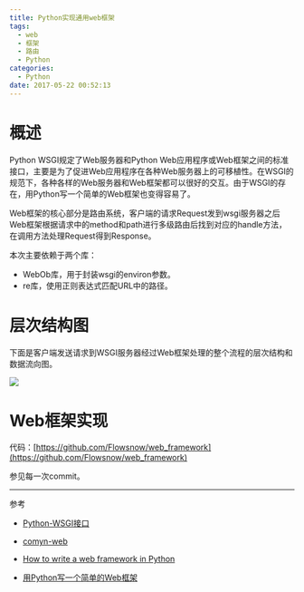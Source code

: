 ```yaml
---
title: Python实现通用web框架
tags:
  - web
  - 框架
  - 路由
  - Python
categories:
  - Python
date: 2017-05-22 00:52:13
---
```



# 概述

Python WSGI规定了Web服务器和Python Web应用程序或Web框架之间的标准接口，主要是为了促进Web应用程序在各种Web服务器上的可移植性。在WSGI的规范下，各种各样的Web服务器和Web框架都可以很好的交互。由于WSGI的存在，用Python写一个简单的Web框架也变得容易了。

Web框架的核心部分是路由系统，客户端的请求Request发到wsgi服务器之后Web框架根据请求中的method和path进行多级路由后找到对应的handle方法，在调用方法处理Request得到Response。

本次主要依赖于两个库：

- WebOb库，用于封装wsgi的environ参数。
- re库，使用正则表达式匹配URL中的路径。

# 层次结构图

下面是客户端发送请求到WSGI服务器经过Web框架处理的整个流程的层次结构和数据流向图。

![](http://7xpzxw.com1.z0.glb.clouddn.com//image/Web%E6%A1%86%E6%9E%B6%E5%B1%82%E6%AC%A1%E7%BB%93%E6%9E%84%E5%9B%BE.jpg)

# Web框架实现

代码：[https://github.com/Flowsnow/web_framework](https://github.com/Flowsnow/web_framework)

参见每一次commit。

---

参考

- [Python-WSGI接口](http://flowsnow.net/2017/04/07/Python-WSGI%E6%8E%A5%E5%8F%A3/)


- [comyn-web](https://coding.net/u/comyn/p/web/git)


- [How to write a web framework in Python](http://anandology.com/blog/how-to-write-a-web-framework-in-python/)
- [用Python写一个简单的Web框架](http://www.cnblogs.com/russellluo/p/3338616.html)